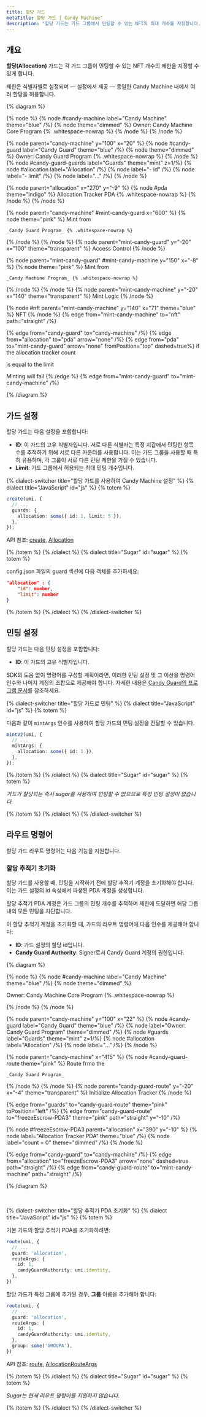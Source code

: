 ```yaml
---
title: 할당 가드
metaTitle: 할당 가드 | Candy Machine"
description: "할당 가드는 가드 그룹에서 민팅할 수 있는 NFT의 최대 개수를 지정합니다."
---
```


## 개요

**할당(Allocation)** 가드는 각 가드 그룹이 민팅할 수 있는 NFT 개수의 제한을 지정할 수 있게 합니다.

제한은 식별자별로 설정되며 — 설정에서 제공 — 동일한 Candy Machine 내에서 여러 할당을 허용합니다.

{% diagram  %}

{% node %}
{% node #candy-machine label="Candy Machine" theme="blue" /%}
{% node theme="dimmed" %}
Owner: Candy Machine Core Program {% .whitespace-nowrap %}
{% /node %}
{% /node %}

{% node parent="candy-machine" y="100" x="20" %}
{% node #candy-guard label="Candy Guard" theme="blue" /%}
{% node theme="dimmed" %}
Owner: Candy Guard Program {% .whitespace-nowrap %}
{% /node %}
{% node #candy-guard-guards label="Guards" theme="mint" z=1/%}
{% node #allocation label="Allocation" /%}
{% node label="- id" /%}
{% node label="- limit" /%}
{% node label="..." /%}
{% /node %}

{% node parent="allocation" x="270" y="-9" %}
{% node #pda theme="indigo" %}
Allocation Tracker PDA {% .whitespace-nowrap %}
{% /node %}
{% /node %}

{% node parent="candy-machine" #mint-candy-guard x="600" %}
  {% node theme="pink" %}
    Mint from

    _Candy Guard Program_ {% .whitespace-nowrap %}
  {% /node %}
{% /node %}
{% node parent="mint-candy-guard" y="-20" x="100" theme="transparent" %}
  Access Control
{% /node %}

{% node parent="mint-candy-guard" #mint-candy-machine y="150" x="-8" %}
  {% node theme="pink" %}
    Mint from

    _Candy Machine Program_ {% .whitespace-nowrap %}
  {% /node %}
{% /node %}
{% node parent="mint-candy-machine" y="-20" x="140" theme="transparent" %}
  Mint Logic
{% /node %}

{% node #nft parent="mint-candy-machine" y="140" x="71" theme="blue" %}
  NFT
{% /node %}
{% edge from="mint-candy-machine" to="nft" path="straight" /%}

{% edge from="candy-guard" to="candy-machine" /%}
{% edge from="allocation" to="pda" arrow="none" /%}
{% edge from="pda" to="mint-candy-guard" arrow="none" fromPosition="top" dashed=true%}
if the allocation tracker count

is equal to the limit

Minting will fail
{% /edge %}
{% edge from="mint-candy-guard" to="mint-candy-machine" /%}


{% /diagram %}

## 가드 설정

할당 가드는 다음 설정을 포함합니다:

- **ID**: 이 가드의 고유 식별자입니다. 서로 다른 식별자는 특정 지갑에서 민팅한 항목 수를 추적하기 위해 서로 다른 카운터를 사용합니다. 이는 가드 그룹을 사용할 때 특히 유용하며, 각 그룹이 서로 다른 민팅 제한을 가질 수 있습니다.
- **Limit**: 가드 그룹에서 허용되는 최대 민팅 개수입니다.

{% dialect-switcher title="할당 가드를 사용하여 Candy Machine 설정" %}
{% dialect title="JavaScript" id="js" %}
{% totem %}

```ts
create(umi, {
  // ...
  guards: {
    allocation: some({ id: 1, limit: 5 }),
  },
});
```

API 참조: [create](https://mpl-candy-machine.typedoc.metaplex.com/functions/create.html), [Allocation](https://mpl-candy-machine.typedoc.metaplex.com/types/Allocation.html)

{% /totem %}
{% /dialect %}
{% dialect title="Sugar" id="sugar" %}
{% totem %}

config.json 파일의 guard 섹션에 다음 객체를 추가하세요:

```json
"allocation" : {
    "id": number,
    "limit": number
}
```

{% /totem %}
{% /dialect %}
{% /dialect-switcher %}

## 민팅 설정

할당 가드는 다음 민팅 설정을 포함합니다:

- **ID**: 이 가드의 고유 식별자입니다.

SDK의 도움 없이 명령어를 구성할 계획이라면, 이러한 민팅 설정 및 그 이상을 명령어 인수와 나머지 계정의 조합으로 제공해야 합니다. 자세한 내용은 [Candy Guard의 프로그램 문서](https://github.com/metaplex-foundation/mpl-candy-machine/tree/main/programs/candy-guard#allocation)를 참조하세요.

{% dialect-switcher title="할당 가드로 민팅" %}
{% dialect title="JavaScript" id="js" %}
{% totem %}

다음과 같이 `mintArgs` 인수를 사용하여 할당 가드의 민팅 설정을 전달할 수 있습니다.

```ts
mintV2(umi, {
  // ...
  mintArgs: {
    allocation: some({ id: 1 }),
  },
});
```

{% /totem %}
{% /dialect %}
{% dialect title="Sugar" id="sugar" %}
{% totem %}

_가드가 할당되는 즉시 sugar를 사용하여 민팅할 수 없으므로 특정 민팅 설정이 없습니다._

{% /totem %}
{% /dialect %}
{% /dialect-switcher %}

## 라우트 명령어

할당 가드 라우트 명령어는 다음 기능을 지원합니다.

### 할당 추적기 초기화

할당 가드를 사용할 때, 민팅을 시작하기 전에 할당 추적기 계정을 초기화해야 합니다. 이는 가드 설정의 id 속성에서 파생된 PDA 계정을 생성합니다.

할당 추적기 PDA 계정은 가드 그룹의 민팅 개수를 추적하며 제한에 도달하면 해당 그룹 내의 모든 민팅을 차단합니다.

이 할당 추적기 계정을 초기화할 때, 가드의 라우트 명령어에 다음 인수를 제공해야 합니다:

- **ID**: 가드 설정의 할당 id입니다.
- **Candy Guard Authority**: Signer로서 Candy Guard 계정의 권한입니다.

{% diagram  %}

{% node %}
{% node #candy-machine label="Candy Machine" theme="blue" /%}
{% node theme="dimmed" %}

Owner: Candy Machine Core Program {% .whitespace-nowrap %}

{% /node %}
{% /node %}

{% node parent="candy-machine" y="100" x="22" %}
{% node #candy-guard label="Candy Guard" theme="blue" /%}
{% node label="Owner: Candy Guard Program" theme="dimmed" /%}
{% node #guards label="Guards" theme="mint" z=1/%}
{% node #allocation label="Allocation" /%}
{% node label="..." /%}
{% /node %}

{% node parent="candy-machine" x="415" %}
  {% node #candy-guard-route theme="pink" %}
    Route frmo the

    _Candy Guard Program_
  {% /node %}
{% /node %}
{% node parent="candy-guard-route" y="-20" x="-4" theme="transparent" %}
  Initialize Allocation Tracker
{% /node %}

{% edge from="guards" to="candy-guard-route" theme="pink" toPosition="left" /%}
{% edge from="candy-guard-route" to="freezeEscrow-PDA3" theme="pink" path="straight" y="-10" /%}

{% node #freezeEscrow-PDA3 parent="allocation" x="390" y="-10" %}
{% node label="Allocation Tracker PDA" theme="blue" /%}
{% node label="count = 0" theme="dimmed" /%}
{% /node %}

{% edge from="candy-guard" to="candy-machine" /%}
{% edge from="allocation" to="freezeEscrow-PDA3" arrow="none" dashed=true path="straight" /%}
{% edge from="candy-guard-route" to="mint-candy-machine" path="straight" /%}

{% /diagram %}

‎

{% dialect-switcher title="할당 추적기 PDA 초기화" %}
{% dialect title="JavaScript" id="js" %}
{% totem %}

기본 가드의 할당 추적기 PDA를 초기화하려면:

```ts
route(umi, {
  // ...
  guard: 'allocation',
  routeArgs: {
    id: 1,
    candyGuardAuthority: umi.identity,
  },
})
```

할당 가드가 특정 그룹에 추가된 경우, **그룹** 이름을 추가해야 합니다:

```ts
route(umi, {
  // ...
  guard: 'allocation',
  routeArgs: {
    id: 1,
    candyGuardAuthority: umi.identity,
  },
  group: some('GROUPA'),
})
```

API 참조: [route](https://mpl-candy-machine.typedoc.metaplex.com/functions/route.html), [AllocationRouteArgs](https://mpl-candy-machine.typedoc.metaplex.com/types/AllocationRouteArgs.html)

{% /totem %}
{% /dialect %}
{% dialect title="Sugar" id="sugar" %}
{% totem %}

_Sugar는 현재 라우트 명령어를 지원하지 않습니다._

{% /totem %}
{% /dialect %}
{% /dialect-switcher %}
